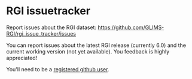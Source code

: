 # RGI issuetracker

Report issues about the RGI dataset: https://github.com/GLIMS-RGI/rgi_issue_tracker/issues 

You can report issues about the latest RGI release (currently 6.0) and the current working version (not yet available). You feedback is highly appreciated!

You'll need to be a [registered github user](https://github.com).
